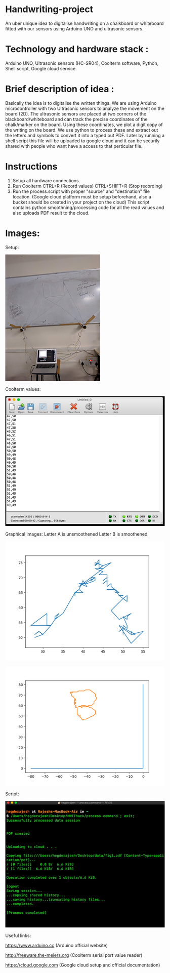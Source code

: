 # Handwriting-project
An uber unique idea to digitalise handwriting on a chalkboard or whiteboard fitted with our sensors using Arduino UNO and ultrasonic sensors. 

# Technology and hardware stack : 
Arduino UNO, Ultrasonic sensors (HC-SR04), Coolterm software, Python, Shell script, Google cloud service.

# Brief description of idea : 
Basically the idea is to digitalise the written things. We are using Arduino microcontroller with two Ultrasonic sensors to analyze the movement on the board (2D). The ultrasonic sensors are placed at two corners of the blackboard/whiteboard and can track the precise coordinates of the chalk/marker on the board. Using these coordinates, we plot a digit copy of the writing on the board. We use python to process these and extract out the letters and symbols to convert it into a typed out PDF. Later by running a shell script this file will be uploaded to google cloud and it can be securily shared with people who want have a access to that perticular file.
# Instructions
1) Setup all hardware connections.
2) Run Coolterm 
   CTRL+R (Record values) 
   CTRL+SHIFT+R (Stop recording)
3) Run the process.script with proper "source" and "destination" file location.
   (Google cloud platform must be setup beforehand, also a bucket should be created in your project on the cloud)
   This script contains python smoothning/processing code for all the read values and also uploads PDF result to the cloud.

# Images:

Setup:

![Setup](https://github.com/BinaryNMIT/handwriting-project/blob/master/images/setup.jpg)

Coolterm values:

![Coolterm values](https://github.com/BinaryNMIT/handwriting-project/blob/master/images/coolterm.jpg)

Graphical images:
Letter A is unsmoothened
Letter B is smoothened

![Graphical image](https://github.com/BinaryNMIT/handwriting-project/blob/master/A.png)

![B](https://github.com/BinaryNMIT/handwriting-project/blob/master/images/Figure_1.png)

Script:

![Terminal](https://github.com/BinaryNMIT/handwriting-project/blob/master/images/terminal.jpg)


Useful links: 

https://www.arduino.cc (Arduino official website)

http://freeware.the-meiers.org (Coolterm serial port value reader)

https://cloud.google.com
(Google cloud setup and official documentation)

